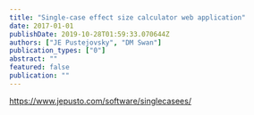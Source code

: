```yaml
---
title: "Single-case effect size calculator web application"
date: 2017-01-01
publishDate: 2019-10-28T01:59:33.070644Z
authors: ["JE Pustejovsky", "DM Swan"]
publication_types: ["0"]
abstract: ""
featured: false
publication: ""
---
```


https://www.jepusto.com/software/singlecasees/